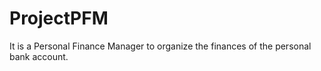 # ProjectPFM
It is a Personal Finance Manager to organize the finances of the personal bank account.
